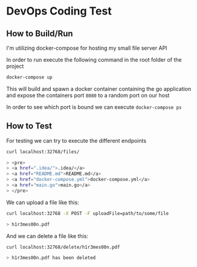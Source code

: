 # DevOps Coding Test

## How to Build/Run
I'm utilizing docker-compose for hosting my small file server API

In order to run execute the following command in the root folder of the project
```bash
docker-compose up
```

This will build and spawn a docker container containing the go application
and expose the containers port `8080` to a random port on our host

In order to see which port is bound we can execute `docker-compose ps`


## How to Test

For testing we can try to execute the different endpoints
```bash
curl localhost:32768/files/

> <pre>
> <a href=".idea/">.idea/</a>
> <a href="README.md">README.md</a>
> <a href="docker-compose.yml">docker-compose.yml</a>
> <a href="main.go">main.go</a>
> </pre>
```

We can upload a file like this:
```bash
curl localhost:32768 -X POST -F uploadFile=path/to/some/file

> h1r3mes00n.pdf
```

And we can delete a file like this:
```bash
curl localhost:32768/delete/h1r3mes00n.pdf

> h1r3mes00n.pdf has been deleted
```